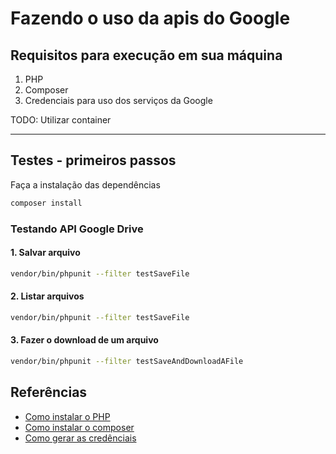 # Fazendo o uso da apis do Google

## Requisitos para execução em sua máquina

1. PHP
2. Composer
3. Credenciais para uso dos serviços da Google

TODO: Utilizar container


---
## Testes - primeiros passos

Faça a instalação das dependências
```sh
composer install
```

### Testando API Google Drive

#### 1. Salvar arquivo

```sh
vendor/bin/phpunit --filter testSaveFile
```

#### 2. Listar arquivos

```sh
vendor/bin/phpunit --filter testSaveFile
```

#### 3. Fazer o download de um arquivo

```sh
vendor/bin/phpunit --filter testSaveAndDownloadAFile
```

## Referências

- [Como instalar o PHP](https://www.php.com.br/instalacao-php-linux)
- [Como instalar o composer](https://www.digitalocean.com/community/tutorials/how-to-install-and-use-composer-on-ubuntu-20-04-pt)
- [Como gerar as credênciais](https://acesso.agencianaweb.net.br/knowledgebase/867/Como-criar-uma-Chave-da-API-do-Google-Drive.html)